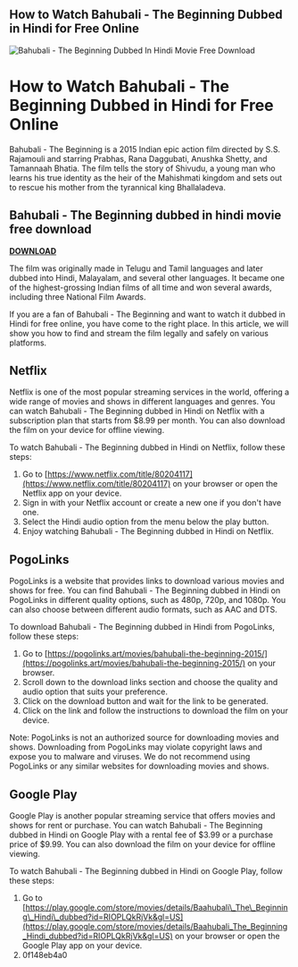 ## How to Watch Bahubali - The Beginning Dubbed in Hindi for Free Online

 
![Bahubali - The Beginning Dubbed In Hindi Movie Free Download](https://encrypted-tbn1.gstatic.com/images?q=tbn:ANd9GcRrxoRQ6ffGeVkRqKEDEuSbHV0_-VNbAKiQH7V7L2Qd28Y0Y8SGFp_LlIi8)

 
# How to Watch Bahubali - The Beginning Dubbed in Hindi for Free Online
 
Bahubali - The Beginning is a 2015 Indian epic action film directed by S.S. Rajamouli and starring Prabhas, Rana Daggubati, Anushka Shetty, and Tamannaah Bhatia. The film tells the story of Shivudu, a young man who learns his true identity as the heir of the Mahishmati kingdom and sets out to rescue his mother from the tyrannical king Bhallaladeva.
 
## Bahubali - The Beginning dubbed in hindi movie free download


[**DOWNLOAD**](https://www.google.com/url?q=https%3A%2F%2Furluso.com%2F2tK2ja&sa=D&sntz=1&usg=AOvVaw26Jpx4NNQxs2ecBjqVVwXR)

 
The film was originally made in Telugu and Tamil languages and later dubbed into Hindi, Malayalam, and several other languages. It became one of the highest-grossing Indian films of all time and won several awards, including three National Film Awards.
 
If you are a fan of Bahubali - The Beginning and want to watch it dubbed in Hindi for free online, you have come to the right place. In this article, we will show you how to find and stream the film legally and safely on various platforms.
 
## Netflix
 
Netflix is one of the most popular streaming services in the world, offering a wide range of movies and shows in different languages and genres. You can watch Bahubali - The Beginning dubbed in Hindi on Netflix with a subscription plan that starts from $8.99 per month. You can also download the film on your device for offline viewing.
 
To watch Bahubali - The Beginning dubbed in Hindi on Netflix, follow these steps:
 
1. Go to [https://www.netflix.com/title/80204117](https://www.netflix.com/title/80204117) on your browser or open the Netflix app on your device.
2. Sign in with your Netflix account or create a new one if you don't have one.
3. Select the Hindi audio option from the menu below the play button.
4. Enjoy watching Bahubali - The Beginning dubbed in Hindi on Netflix.

## PogoLinks
 
PogoLinks is a website that provides links to download various movies and shows for free. You can find Bahubali - The Beginning dubbed in Hindi on PogoLinks in different quality options, such as 480p, 720p, and 1080p. You can also choose between different audio formats, such as AAC and DTS.
 
To download Bahubali - The Beginning dubbed in Hindi from PogoLinks, follow these steps:

1. Go to [https://pogolinks.art/movies/bahubali-the-beginning-2015/](https://pogolinks.art/movies/bahubali-the-beginning-2015/) on your browser.
2. Scroll down to the download links section and choose the quality and audio option that suits your preference.
3. Click on the download button and wait for the link to be generated.
4. Click on the link and follow the instructions to download the film on your device.

Note: PogoLinks is not an authorized source for downloading movies and shows. Downloading from PogoLinks may violate copyright laws and expose you to malware and viruses. We do not recommend using PogoLinks or any similar websites for downloading movies and shows.
 
## Google Play
 
Google Play is another popular streaming service that offers movies and shows for rent or purchase. You can watch Bahubali - The Beginning dubbed in Hindi on Google Play with a rental fee of $3.99 or a purchase price of $9.99. You can also download the film on your device for offline viewing.
 
To watch Bahubali - The Beginning dubbed in Hindi on Google Play, follow these steps:

1. Go to [https://play.google.com/store/movies/details/Baahubali\_The\_Beginning\_Hindi\_dubbed?id=RIOPLQkRjVk&gl=US](https://play.google.com/store/movies/details/Baahubali_The_Beginning_Hindi_dubbed?id=RIOPLQkRjVk&gl=US) on your browser or open the Google Play app on your device.
2. 0f148eb4a0
